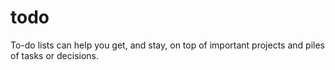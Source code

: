 # todo
To-do lists can help you get, and stay, on top of important projects and piles of tasks or decisions.
